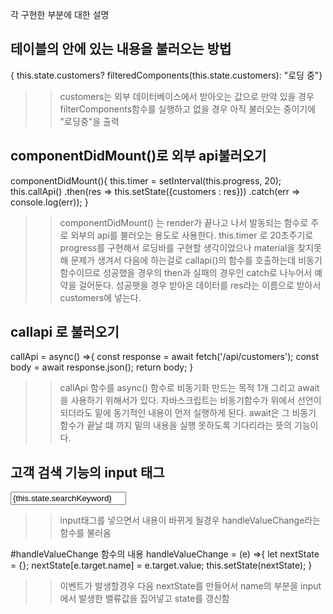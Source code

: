 
 각 구현한 부분에 대한 설명

 ## 테이블의 안에 있는 내용을 불러오는 방법
 <tbody> { this.state.customers? filteredComponents(this.state.customers): "로딩 중"}    </tbody>

>> customers는 외부 데이터베이스에서 받아오는 값으로 만약 있을 경우 filterComponents함수를 실행하고 없을 경우 아직 불러오는 중이기에 "로딩중"을 출력

## componentDidMount()로 외부 api불러오기
 componentDidMount(){
    this.timer = setInterval(this.progress, 20);
    this.callApi()
      .then(res => this.setState({customers : res}))
      .catch(err => console.log(err));
  }

>>componentDidMount() 는 render가 끝나고 나서 발동되는 함수로 주로 외부의 api를 불러오는 용도로 사용한다. 
 >>this.timer 로 20초주기로 progress를 구현해서 로딩바를 구현할 생각이었으나 material을 찾지못해 문제가 생겨서 다음에 하는걸로  callapi()의 함수를 호출하는데 비동기 함수이므로 성공했을 경우의 then과 실패의 경우인 catch로 나누어서 예약을 걸어둔다. 성공햇을 경우 받아온 데이터를 res라는 이름으로 받아서 customers에 넣는다.

## callapi 로 불러오기
callApi = async() =>{
    const response = await fetch('/api/customers');
    const body = await response.json();
    return body;
  }
>>callApi 함수를 async() 함수로 비동기화 만드는 목적 1개 그리고 await 을 사용하기 위해서가 있다.
 >>자바스크립트는 비동기함수가 위에서 선언이 되더라도 밑에 동기적인 내용이 먼저 실행하게 된다. await은 그 비동기 함수가 끝날 떄 까지 밑의 내용을 실행 못하도록 기다리라는 뜻의 기능이다.


## 고객 검색 기능의 input 태그
<input type = "text" placeholder ="고객검색하기"
          name = "searchKeyword"
          value = {this.state.searchKeyword}
          onChange ={this.handleValueChange}></input>
>> input태그를 넣으면서 내용이 바뀌게 될경우 handleValueChange라는 함수를 불러옴

#handleValueChange 함수의 내용
 handleValueChange = (e) =>{
    let nextState = {};
    nextState[e.target.name] = e.target.value;
    this.setState(nextState);
  }
>> 이벤트가 발생할경우 다음 nextState를 만들어서 name의 부분을 input에서 발생한 밸류값을 집어넣고 state를 갱신함